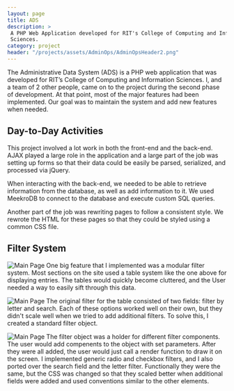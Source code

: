 ```yaml
---
layout: page
title: ADS
description: >
 A PHP Web Application developed for RIT's College of Computing and Information
 Sciences.
category: project
header: "/projects/assets/AdminOps/AdminOpsHeader2.png"
--- 
```


The Administrative Data System (ADS) is a PHP web application that was developed for RIT’s College of Computing and Information Sciences. I, and a team of 2 other people, came on to the project during the second phase of development. At that point, most of the major features had been implemented. Our goal was to maintain the system and add new features when needed. 

## Day-to-Day Activities
This project involved a lot work in both the front-end and the back-end. AJAX played a large role in the application and a large part of the job was setting up forms so that their data could be easily be parsed, serialized, and processed via jQuery.

When interacting with the back-end, we needed to be able to retrieve information from the database, as well as add information to it. We used MeekroDB to connect to the database and execute custom SQL queries. 

Another part of the job was rewriting pages to follow a consistent style. We rewrote the HTML for these pages so that they could be styled using a common CSS file.

## Filter System
![Main Page]({{site.baseurl}}/projects/assets/AdminOps/AdminOpsList.png)
One big feature that I implemented was a modular filter system. Most sections on the site used a table system like the one above for displaying entries. The tables would quickly become cluttered, and the User needed a way to easily sift through this data.

![Main Page]({{site.baseurl}}/projects/assets/AdminOps/AdminOpsFilterOld.png)
The original filter for the table consisted of two fields: filter by letter and search. Each of these options worked well on their own, but they didn't scale well when we tried to add additional filters. To solve this, I created a standard filter object. 

![Main Page]({{site.baseurl}}/projects/assets/AdminOps/AdminOpsFilter.png)
The filter object was a holder for different filter components. The user would add compenents to the object with set parameters. After they were all added, the user would just call a render function to draw it on the screen. I implemented generic radio and checkbox filters, and I also ported over the search field and the letter filter. Functionally they were the same, but the CSS was changed so that they scaled better when additional fields were added and used conventions similar to the other elements.